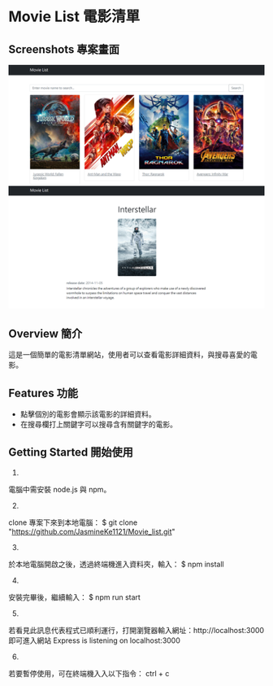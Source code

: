 # Movie List 電影清單

## Screenshots 專案畫面
![Minion](https://github.com/JasmineKe1121/Movie_list/blob/main/public/screenshots/screenshot1.png)
![Minion](https://github.com/JasmineKe1121/Movie_list/blob/main/public/screenshots/screenshot2.png)

## Overview 簡介
這是一個簡單的電影清單網站，使用者可以查看電影詳細資料，與搜尋喜愛的電影。

## Features 功能
- 點擊個別的電影會顯示該電影的詳細資料。
- 在搜尋欄打上關鍵字可以搜尋含有關鍵字的電影。

## Getting Started 開始使用

1.
電腦中需安裝 node.js 與 npm。

2.
clone 專案下來到本地電腦：
$ git clone "https://github.com/JasmineKe1121/Movie_list.git"

3.
於本地電腦開啟之後，透過終端機進入資料夾，輸入：
$ npm install

4.
安裝完畢後，繼續輸入：
$ npm run start

5.
若看見此訊息代表程式已順利運行，打開瀏覽器輸入網址：http://localhost:3000 即可進入網站
Express is listening on localhost:3000

6.
若要暫停使用，可在終端機入入以下指令：
ctrl + c